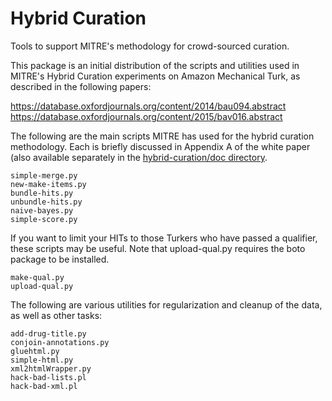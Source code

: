 # Hybrid Curation

Tools to support MITRE's methodology for crowd-sourced curation.

This package is an initial distribution of the scripts and
utilities used in MITRE's Hybrid Curation experiments on Amazon
Mechanical Turk, as described in the following papers:

  https://database.oxfordjournals.org/content/2014/bau094.abstract
  https://database.oxfordjournals.org/content/2015/bav016.abstract

The following are the main scripts MITRE has used for the hybrid
curation methodology. Each is briefly discussed in Appendix A of the
white paper (also available separately in the [hybrid-curation/doc directory](https:///mitre/hybrid-curation/blob/master/doc]).

	simple-merge.py 
	new-make-items.py 
	bundle-hits.py
	unbundle-hits.py
	naive-bayes.py
	simple-score.py

If you want to limit your HITs to those Turkers who have passed a
qualifier, these scripts may be useful. Note that upload-qual.py
requires the boto package to be installed.
	
	make-qual.py
	upload-qual.py

The following are various utilities for regularization and cleanup
of the data, as well as other tasks:

	add-drug-title.py
	conjoin-annotations.py
	gluehtml.py
	simple-html.py
	xml2htmlWrapper.py
	hack-bad-lists.pl
	hack-bad-xml.pl
